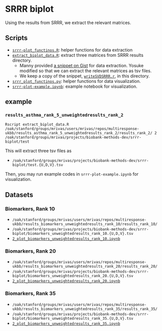 # SRRR biplot

Using the results from SRRR, we extract the relevant matrices.

## Scripts

- [`srrr-plot_functinos.R`](srrr-plot_functinos.R): helper functions for data extraction
- [`extract_biplot_data.R`](extract_biplot_data.R): extract three matrices from SRRR results directory.
  - Manny provided [a snippet on Gist](https://gist.github.com/marivascruz/a3ed835c6f8d77652007974acd286d2c) for data extraction. Yosuke modified so that we can extract the relevant matrices as tsv files.
  - We keep a copy of the snippet, [`writeSVDSRRR.r`](writeSVDSRRR.r), in this directory.
- [`srrr_plot_functinos.py`](srrr_plot_functinos.py): helper functions for data visualization.
- [`srrr-plot-example.ipynb`](srrr-plot-example.ipynb): example notebook for visualization.

## example

### `results_asthma_rank_5_unweightedresults_rank_2`

```{bash}
Rscript extract_biplot_data.R /oak/stanford/groups/mrivas/users/mrivas/repos/multiresponse-ukbb/results_asthma_rank_5_unweightedresults_rank_2/results_rank_2/ 2 /oak/stanford/groups/mrivas/projects/biobank-methods-dev/srrr-biplot/test
```

This will extract three tsv files as

- `/oak/stanford/groups/mrivas/projects/biobank-methods-dev/srrr-biplot/test.{U,D,V}.tsv`

Then, you may run example codes in `srrr-plot-example.ipynb` for visualization.

## Datasets

### Biomarkers, Rank 10

- `/oak/stanford/groups/mrivas/users/mrivas/repos/multiresponse-ukbb/results_biomarkers_unweightedresults_rank_10/results_rank_10/`
- `/oak/stanford/groups/mrivas/projects/biobank-methods-dev/srrr-biplot/biomarkers_unweightedresults_rank_10.{U,D,V}.tsv`
- [`2_plot_biomarkers_unweightedresults_rank_10.ipynb`](2_plot_biomarkers_unweightedresults_rank_10.ipynb)

### Biomarkers, Rank 20

- `/oak/stanford/groups/mrivas/users/mrivas/repos/multiresponse-ukbb/results_biomarkers_unweightedresults_rank_20/results_rank_20/`
- `/oak/stanford/groups/mrivas/projects/biobank-methods-dev/srrr-biplot/biomarkers_unweightedresults_rank_20.{U,D,V}.tsv`
- [`2_plot_biomarkers_unweightedresults_rank_20.ipynb`](2_plot_biomarkers_unweightedresults_rank_20.ipynb)

### Biomarkers, Rank 35

- `/oak/stanford/groups/mrivas/users/mrivas/repos/multiresponse-ukbb/results_biomarkers_unweightedresults_rank_35/results_rank_35/`
- `/oak/stanford/groups/mrivas/projects/biobank-methods-dev/srrr-biplot/biomarkers_unweightedresults_rank_35.{U,D,V}.tsv`
- [`2_plot_biomarkers_unweightedresults_rank_35.ipynb`](2_plot_biomarkers_unweightedresults_rank_35.ipynb)
